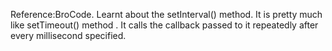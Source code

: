 Reference:BroCode.
Learnt about the setInterval() method.
It is pretty much like setTimeout() method . It calls the callback passed to it repeatedly after every millisecond specified.
